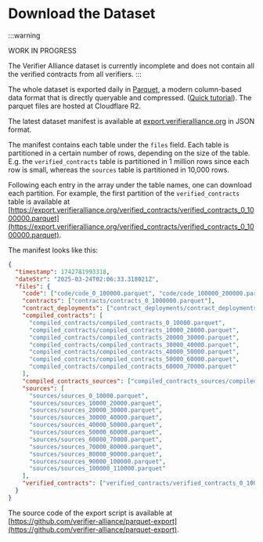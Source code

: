 # Download the Dataset

:::warning

WORK IN PROGRESS

The Verifier Alliance dataset is currently incomplete and does not contain all the verified contracts from all verifiers.
:::

The whole dataset is exported daily in [Parquet](https://github.com/apache/parquet-format), a modern column-based data format that is directly queryable and compressed. ([Quick tutorial](https://www.datacamp.com/tutorial/apache-parquet)). The parquet files are hosted at Cloudflare R2.

The latest dataset manifest is available at [export.verifieralliance.org](https://export.verifieralliance.org/) in JSON format.

The manifest contains each table under the `files` field. Each table is partitioned in a certain number of rows, depending on the size of the table. E.g. the `verified_contracts` table is partitioned in 1 million rows since each row is small, whereas the `sources` table is partitioned in 10,000 rows.

Following each entry in the array under the table names, one can download each partition. For example, the first partition of the `verified_contracts` table is available at [https://export.verifieralliance.org/verified_contracts/verified_contracts_0_1000000.parquet](https://export.verifieralliance.org/verified_contracts/verified_contracts_0_1000000.parquet).

The manifest looks like this:

```json
{
  "timestamp": 1742781993318,
  "dateStr": "2025-03-24T02:06:33.318021Z",
  "files": {
    "code": ["code/code_0_100000.parquet", "code/code_100000_200000.parquet", "code/code_200000_300000.parquet"],
    "contracts": ["contracts/contracts_0_1000000.parquet"],
    "contract_deployments": ["contract_deployments/contract_deployments_0_1000000.parquet"],
    "compiled_contracts": [
      "compiled_contracts/compiled_contracts_0_10000.parquet",
      "compiled_contracts/compiled_contracts_10000_20000.parquet",
      "compiled_contracts/compiled_contracts_20000_30000.parquet",
      "compiled_contracts/compiled_contracts_30000_40000.parquet",
      "compiled_contracts/compiled_contracts_40000_50000.parquet",
      "compiled_contracts/compiled_contracts_50000_60000.parquet",
      "compiled_contracts/compiled_contracts_60000_70000.parquet"
    ],
    "compiled_contracts_sources": ["compiled_contracts_sources/compiled_contracts_sources_0_1000000.parquet"],
    "sources": [
      "sources/sources_0_10000.parquet",
      "sources/sources_10000_20000.parquet",
      "sources/sources_20000_30000.parquet",
      "sources/sources_30000_40000.parquet",
      "sources/sources_40000_50000.parquet",
      "sources/sources_50000_60000.parquet",
      "sources/sources_60000_70000.parquet",
      "sources/sources_70000_80000.parquet",
      "sources/sources_80000_90000.parquet",
      "sources/sources_90000_100000.parquet",
      "sources/sources_100000_110000.parquet"
    ],
    "verified_contracts": ["verified_contracts/verified_contracts_0_1000000.parquet"]
  }
}
```

The source code of the export script is available at [https://github.com/verifier-alliance/parquet-export](https://github.com/verifier-alliance/parquet-export).
